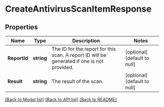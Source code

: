 # CreateAntivirusScanItemResponse

## Properties
Name | Type | Description | Notes
------------ | ------------- | ------------- | -------------
**ReportId** | **string** | The ID for the report for this scan. A report ID will be generated if one is not provided.  | [optional] [default to null]
**Result** | **string** | The result of the scan. | [optional] [default to null]

[[Back to Model list]](../README.md#documentation-for-models) [[Back to API list]](../README.md#documentation-for-api-endpoints) [[Back to README]](../README.md)


